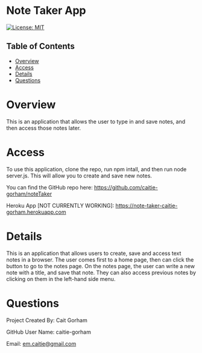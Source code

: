 # Note Taker App

[![License: MIT](https://img.shields.io/badge/License-MIT-yellow.svg)](https://opensource.org/licenses/MIT)

## Table of Contents 

* [Overview](#Overview)
* [Access](#Access)
* [Details](#Details)
* [Questions](#Questions)


# Overview

This is an application that allows the user to type in and save notes, and then access those notes later. 

# Access

To use this application, clone the repo, run npm intall, and then run node server.js. This will allow you to create and save new notes. 

You can find the GitHub repo here: https://github.com/caitie-gorham/noteTaker

Heroku App [NOT CURRENTLY WORKING]: https://note-taker-caitie-gorham.herokuapp.com

# Details

This is an application that allows users to create, save and access text notes in a browser. The user comes first to a home page, then can click the button to go to the notes page. On the notes page, the user can write a new note with a title, and save that note. They can also access previous notes by clicking on them in the left-hand side menu. 

# Questions
Project Created By: Cait Gorham

GitHub User Name: caitie-gorham

Email: em.caitie@gmail.com
